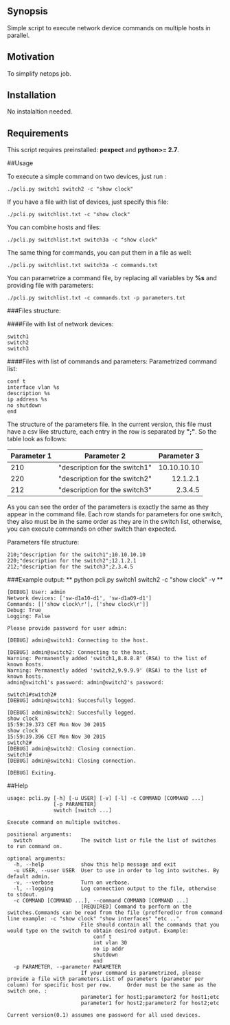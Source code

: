 ## Synopsis

Simple script to execute network device commands on multiple hosts in parallel.

## Motivation

To simplify netops job. 

## Installation

No instalaltion needed. 

## Requirements

This script requires preinstalled: **pexpect** and **python>= 2.7**.

##Usage

To execute a simple command on two devices, just run :
```
./pcli.py switch1 switch2 -c "show clock"
```

If you have a file with list of devices, just specify this file: 
```
./pcli.py switchlist.txt -c "show clock"
```
You can combine hosts and files:
```
./pcli.py switchlist.txt switch3a -c "show clock"
```
The same thing for commands, you can put them in a file as well:
```
./pcli.py switchlist.txt switch3a -c commands.txt
```
You can parametrize a command file, by replacing all variables by **%s** and providing file with parameters: 
```
./pcli.py switchlist.txt -c commands.txt -p parameters.txt
```
###Files structure:

####File with list of network devices: 
```
switch1
switch2
switch3
```
####Files with list of commands and parameters:
Parametrized command list:

```
conf t
interface vlan %s
description %s
ip address %s 
no shutdown
end
```

The structure of the parameters file. In the current version, this file must have a csv like structure, each entry in the row is separated by **";"**. So the table look as follows:

|Parameter 1|   Parameter 2    | Parameter 3  |
| ---- |:-------------:| -----:|
|210   |"description for the switch1"   |10.10.10.10 |
|220   |"description for the switch2"   |12.1.2.1    |
|212   |"description for the switch3"   |2.3.4.5     |

As you can see the order of the parameters is exactly the same as they appear in the command file. Each row stands for parameters for one switch, they also must be in the same order as they are in the switch list, otherwise, you can execute commands on other switch than expected.

Parameters file structure:
```
210;"description for the switch1";10.10.10.10
220;"description for the switch2";12.1.2.1
212;"description for the switch3";2.3.4.5
```
###Example output:
** python pcli.py switch1 switch2 -c "show clock"  -v **

```
[DEBUG] User: admin
Network devices: ['sw-d1a10-d1', 'sw-d1a09-d1']
Commands: [['show clock\r'], ['show clock\r']]
Debug: True
Logging: False

Please provide password for user admin:

[DEBUG] admin@switch1: Connecting to the host.

[DEBUG] admin@switch2: Connecting to the host.
Warning: Permanently added 'switch1,8.8.8.8' (RSA) to the list of known hosts.
Warning: Permanently added 'switch2,9.9.9.9' (RSA) to the list of known hosts.
admin@switch1's password: admin@switch2's password: 

switch1#switch2#
[DEBUG] admin@switch1: Succesfully logged.

[DEBUG] admin@switch2: Succesfully logged.
show clock
15:59:39.373 CET Mon Nov 30 2015
show clock
15:59:39.396 CET Mon Nov 30 2015
switch2#
[DEBUG] admin@switch2: Closing connection.
switch1#
[DEBUG] admin@switch1: Closing connection.

[DEBUG] Exiting.
```
##Help

```
usage: pcli.py [-h] [-u USER] [-v] [-l] -c COMMAND [COMMAND ...]
               [-p PARAMETER]
               switch [switch ...]

Execute command on multiple switches.

positional arguments:
  switch                The switch list or file the list of switches to run command on.

optional arguments:
  -h, --help            show this help message and exit
  -u USER, --user USER  User to use in order to log into switches. By default admin.
  -v, --verbose         Turn on verbose.
  -l, --logging         Log connection output to the file, otherwise to stdout.
  -c COMMAND [COMMAND ...], --command COMMAND [COMMAND ...]
                        [REQUIRED] Command to perform on the switches.Commands can be read from the file (preffered)or from command line example: -c "show clock" "show interfaces" "etc ..".
                        File should contain all the commands that you would type on the switch to obtain desired output. Example:
                            conf t
                            int vlan 30
                            no ip addr
                            shutdown
                            end
  -p PARAMETER, --parameter PARAMETER
                        If your command is parametrized, please provide a file with parameters.List of parameters (parameter per column) for specific host per row.     Order must be the same as the switch one. :
                        parameter1 for host1;parameter2 for host1;etc
                        parameter1 for host2;parameter2 for host2;etc

Current version(0.1) assumes one password for all used devices.
```

